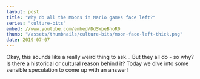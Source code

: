 ```yaml
---
layout: post
title: "Why do all the Moons in Mario games face left?"
series: "culture-bits"
embed: //www.youtube.com/embed/DdSWpeBhoR0
thumb: "/assets/thumbnails/culture-bits/moon-face-left-thick.png"
date: 2019-07-07
---
```

Okay, this sounds like a really weird thing to ask... But they all do - so why? Is there a historical or cultural reason behind it? Today we dive into some sensible speculation to come up with an answer!
